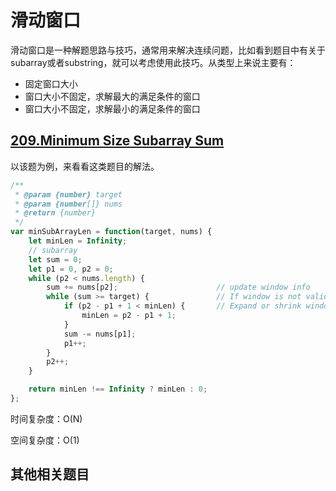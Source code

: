 # 滑动窗口
滑动窗口是一种解题思路与技巧，通常用来解决连续问题，比如看到题目中有关于subarray或者substring，就可以考虑使用此技巧。从类型上来说主要有：
- 固定窗口大小
- 窗口大小不固定，求解最大的满足条件的窗口
- 窗口大小不固定，求解最小的满足条件的窗口

## [209.Minimum Size Subarray Sum](https://leetcode.com/problems/minimum-size-subarray-sum/description/)
以该题为例，来看看这类题目的解法。
```javascript
/**
 * @param {number} target
 * @param {number[]} nums
 * @return {number}
 */
var minSubArrayLen = function(target, nums) {
    let minLen = Infinity;
    // subarray
    let sum = 0;
    let p1 = 0, p2 = 0;
    while (p2 < nums.length) {
        sum += nums[p2];                      // update window info
        while (sum >= target) {               // If window is not valid
            if (p2 - p1 + 1 < minLen) {       // Expand or shrink window
                minLen = p2 - p1 + 1;
            }
            sum -= nums[p1];
            p1++;
        }
        p2++;
    }

    return minLen !== Infinity ? minLen : 0;
};
```
时间复杂度：O(N)

空间复杂度：O(1)

## 其他相关题目
